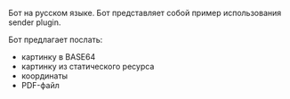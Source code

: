 Бот на русском языке. Бот представляет собой пример использования sender plugin.

Бот предлагает послать:
- картинку в BASE64
- картинку из статического ресурса
- координаты
- PDF-файл 
